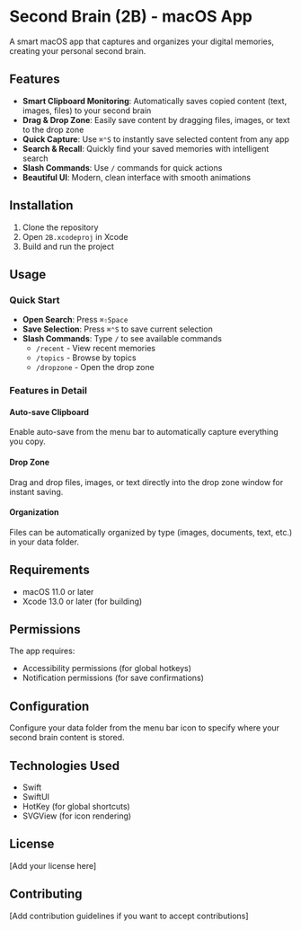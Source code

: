 # Second Brain (2B) - macOS App

A smart macOS app that captures and organizes your digital memories, creating your personal second brain.

## Features

- **Smart Clipboard Monitoring**: Automatically saves copied content (text, images, files) to your second brain
- **Drag & Drop Zone**: Easily save content by dragging files, images, or text to the drop zone
- **Quick Capture**: Use `⌘⌃S` to instantly save selected content from any app
- **Search & Recall**: Quickly find your saved memories with intelligent search
- **Slash Commands**: Use `/` commands for quick actions
- **Beautiful UI**: Modern, clean interface with smooth animations

## Installation

1. Clone the repository
2. Open `2B.xcodeproj` in Xcode
3. Build and run the project

## Usage

### Quick Start
- **Open Search**: Press `⌘⇧Space`
- **Save Selection**: Press `⌘⌃S` to save current selection
- **Slash Commands**: Type `/` to see available commands
  - `/recent` - View recent memories
  - `/topics` - Browse by topics
  - `/dropzone` - Open the drop zone

### Features in Detail

#### Auto-save Clipboard
Enable auto-save from the menu bar to automatically capture everything you copy.

#### Drop Zone
Drag and drop files, images, or text directly into the drop zone window for instant saving.

#### Organization
Files can be automatically organized by type (images, documents, text, etc.) in your data folder.

## Requirements

- macOS 11.0 or later
- Xcode 13.0 or later (for building)

## Permissions

The app requires:
- Accessibility permissions (for global hotkeys)
- Notification permissions (for save confirmations)

## Configuration

Configure your data folder from the menu bar icon to specify where your second brain content is stored.

## Technologies Used

- Swift
- SwiftUI
- HotKey (for global shortcuts)
- SVGView (for icon rendering)

## License

[Add your license here]

## Contributing

[Add contribution guidelines if you want to accept contributions] 